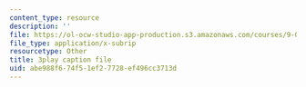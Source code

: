```yaml
---
content_type: resource
description: ''
file: https://ol-ocw-studio-app-production.s3.amazonaws.com/courses/9-00sc-introduction-to-psychology-fall-2011/abe988f674f51ef27728ef496cc3713d_z9XQpjNgeBI.srt
file_type: application/x-subrip
resourcetype: Other
title: 3play caption file
uid: abe988f6-74f5-1ef2-7728-ef496cc3713d
---
```


